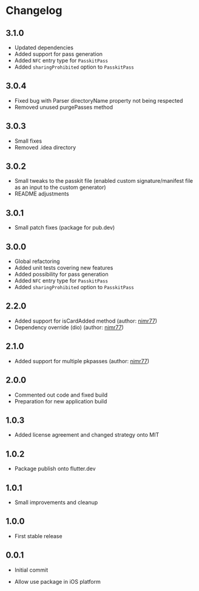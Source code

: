 # Changelog

## 3.1.0

- Updated dependencies
- Added support for pass generation
- Added `NFC` entry type for `PasskitPass`
- Added `sharingProhibited` option to `PasskitPass`

## 3.0.4

- Fixed bug with Parser directoryName property not being respected
- Removed unused purgePasses method

## 3.0.3

- Small fixes
- Removed .idea directory

## 3.0.2

- Small tweaks to the passkit file (enabled custom signature/manifest file as an input to the custom generator)
- README adjustments

## 3.0.1

- Small patch fixes (package for pub.dev)

## 3.0.0

- Global refactoring
- Added unit tests covering new features
- Added possibility for pass generation
- Added `NFC` entry type for `PasskitPass`
- Added `sharingProhibited` option to `PasskitPass`

## 2.2.0

- Added support for isCardAdded method (author: [nimr77](https://github.com/WebEferen/flutter_wallet_card/issues?q=is%3Apr+author%3Animr77))
- Dependency override (dio) (author: [nimr77](https://github.com/WebEferen/flutter_wallet_card/issues?q=is%3Apr+author%3Animr77))

## 2.1.0

- Added support for multiple pkpasses (author: [nimr77](https://github.com/WebEferen/flutter_wallet_card/issues?q=is%3Apr+author%3Animr77))

## 2.0.0

- Commented out code and fixed build
- Preparation for new application build

## 1.0.3

- Added license agreement and changed strategy onto MIT

## 1.0.2

- Package publish onto flutter.dev

## 1.0.1

- Small improvements and cleanup

## 1.0.0

- First stable release

## 0.0.1

- Initial commit

- Allow use package in iOS platform
